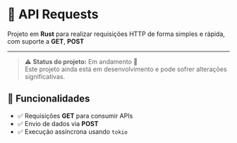 # 📡 API Requests

Projeto em **Rust** para realizar requisições HTTP de forma simples e rápida, com suporte a **GET**, **POST**

---

> ⚠️ **Status do projeto:** Em andamento 🚧  
> Este projeto ainda está em desenvolvimento e pode sofrer alterações significativas.


## 🚀 Funcionalidades
- ✅ Requisições **GET** para consumir APIs
- ✅ Envio de dados via **POST**
- ✅ Execução assíncrona usando `tokio`
